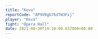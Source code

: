 ```yaml
---
title: "Keva"
reportCode: "AP9VBgb76dTW3Fxj"
player: "Keva"
fight: "Opera Hall"
date: 2021-08-30T19:10:09.637000+00:00
---
```

